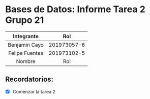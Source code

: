 # Bases de Datos: Informe Tarea 2 Grupo 21

| Integrante | Rol |
| :------: | :---: |
| Benjamin Cayo | 201973057-6 |
| Felipe Fuentes | 201973102-5 |
| Nombre | Rol |

## Recordatorios:
- [x] Comenzar la tarea 2 
